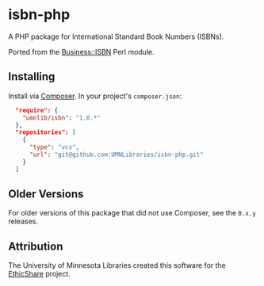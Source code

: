 # isbn-php

A PHP package for International Standard Book Numbers (ISBNs).

Ported from the [Business::ISBN](https://metacpan.org/pod/Business::ISBN) Perl module.

## Installing

Install via [Composer](http://getcomposer.org). In your project's `composer.json`:

```json
  "require": {
    "umnlib/isbn": "1.0.*"
  },
  "repositories": [
    {
      "type": "vcs",
      "url": "git@github.com:UMNLibraries/isbn-php.git"
    }
  ]
```

## Older Versions

For older versions of this package that did not use Composer, see the `0.x.y` releases.

## Attribution

The University of Minnesota Libraries created this software for the [EthicShare](http://www.ethicshare.org/about) project.
